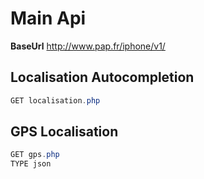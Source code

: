 # Main Api
**BaseUrl**
http://www.pap.fr/iphone/v1/

## Localisation Autocompletion
```C#
GET localisation.php
```

## GPS Localisation
```C#
GET gps.php
TYPE json
```
